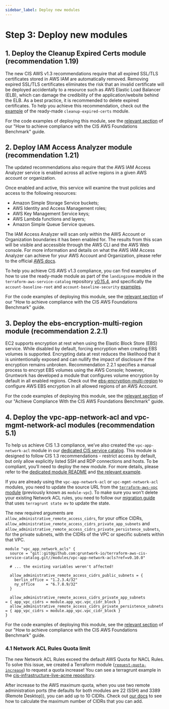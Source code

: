 ```yaml
---
sidebar_label: Deploy new modules
---
```


# Step 3: Deploy new modules

## 1. Deploy the Cleanup Expired Certs module (recommendation 1.19)

The new CIS AWS v1.3 recommendations require that all expired SSL/TLS certificates stored in AWS IAM are automatically removed. Removing expired SSL/TLS certificates eliminates the risk that an invalid certificate will be deployed
accidentally to a resource such as AWS Elastic Load Balancer (ELB), which can damage the credibility of the application/website behind the ELB. As a best practice, it is recommended to delete expired certificates. To help you
achieve this recommendation, check out the [example](https://github.com/gruntwork-io/terraform-aws-cis-service-catalog/tree/v0.10.0/examples/cleanup-expired-certs/terraform) of the ready-made `cleanup-expired-certs` module.

For the code examples of deploying this module, see the
[relevant section](../../../../build-it-yourself/achieve-compliance/production-grade-design/identity-and-access-management.md#cleanup-expired-ssltls-certificates)
of our "How to achieve compliance with the CIS AWS Foundations Benchmark" guide.

## 2. Deploy IAM Access Analyzer module (recommendation 1.21)

The updated recommendations also require that the AWS IAM Access Analyzer service is enabled across all active regions in a given AWS account or organization.

Once enabled and active, this service will examine the trust policies and access to the following resources:

- Amazon Simple Storage Service buckets;
- AWS Identity and Access Management roles;
- AWS Key Management Service keys;
- AWS Lambda functions and layers;
- Amazon Simple Queue Service queues.

The IAM Access Analyzer will scan only within the AWS Account or Organization boundaries it has been enabled for. The results from this scan will be visible and accessible through the AWS CLI and the AWS Web console. For more information and details on what the AWS IAM Access Analyzer can achieve for your AWS Account and Organization, please refer to the official [AWS docs](https://docs.aws.amazon.com/IAM/latest/UserGuide/what-is-access-analyzer.html).

To help you achieve CIS AWS v1.3 compliance, you can find examples of how to use the ready-made module as part of the `landingzone` module in the `terraform-aws-service-catalog` repository [v0.15.4](https://github.com/gruntwork-io/terraform-aws-service-catalog/releases/tag/v0.15.4), and specifically the `account-baseline-root` and `account-baseline-security` [examples](https://github.com/gruntwork-io/terraform-aws-service-catalog/tree/v0.15.4/examples/for-learning-and-testing/landingzone).

For the code examples of deploying this module, see the
[relevant section](../../../../build-it-yourself/achieve-compliance/production-grade-design/identity-and-access-management.md#iam-access-analyzer)
of our "How to achieve compliance with the CIS AWS Foundations Benchmark" guide.

## 3. Deploy the ebs-encryption-multi-region module (recommendation 2.2.1)

EC2 supports encryption at rest when using the Elastic Block Store (EBS) service. While disabled by default, forcing encryption when creating EBS volumes is supported. Encrypting data at rest reduces the likelihood that it is
unintentionally exposed and can nullify the impact of disclosure if the encryption remains unbroken. Recommendation 2.2.1 specifies a manual process to encrypt EBS volumes using the AWS Console; however, Gruntwork has developed
a module that configures volume encryption by default in all enabled regions. Check out the [ebs-encryption-multi-region](https://github.com/gruntwork-io/terraform-aws-security/tree/master/modules/ebs-encryption-multi-region) to
configure AWS EBS encryption in all allowed regions of an AWS Account.

For the code examples of deploying this module, see the
[relevant section](../../../../build-it-yourself/achieve-compliance/production-grade-design/storage.md#configure-ebs-encryption)
of our "Achieve Compliance With the CIS AWS Foundations Benchmark" guide.

## 4. Deploy the vpc-app-network-acl and vpc-mgmt-network-acl modules (recommendation 5.1)

To help us achieve CIS 1.3 compliance, we’ve also created the `vpc-app-network-acl` module in our [dedicated CIS service catalog](https://github.com/gruntwork-io/terraform-aws-cis-service-catalog/tree/v0.10.0/modules/vpc-app-network-acls). This module is designed to follow CIS 1.3 recommendations - restrict access by default, but only allow explicitly listed SSH and RDP connections and hosts. To be compliant, you’ll need to deploy the new module. For more details, please refer to the [dedicated module README](https://github.com/gruntwork-io/terraform-aws-cis-service-catalog/blob/v0.10.0/modules/vpc-app-network-acls/README.md) and [the relevant example](https://github.com/gruntwork-io/terraform-aws-cis-service-catalog/tree/v0.10.0/examples/vpc-network-acls).

If you are already using the `vpc-app-network-acl` or `vpc-mgmt-network-acl` modules, you need to update the
source URL from the [`terraform-aws-vpc` module](https://github.com/gruntwork-io/terraform-aws-vpc) (previously known
as `module-vpc`). To make sure you won’t delete your existing Network ACL rules, you need to follow our [migration guide](https://github.com/gruntwork-io/cis-infrastructure-modules-acme/blob/master/networking/vpc-app/migration-guides/migrating_to_cis_v13.md) that uses `terragrunt state mv` to update the state.

The new required arguments are `allow_administrative_remote_access_cidrs`, for your office CIDRs, `allow_administrative_remote_access_cidrs_private_app_subnets` and `allow_administrative_remote_access_cidrs_private_persistence_subnets`, for the private subnets, with the CIDRs of the VPC or specific subnets within that VPC.

```hcl
module "vpc_app_network_acls" {
  source = "git::git@github.com:gruntwork-io/terraform-aws-cis-service-catalog.git//modules/vpc-app-network-acls?ref=v0.10.0"

  # ... the existing variables weren't affected!

  allow_administrative_remote_access_cidrs_public_subnets = {
    berlin_office = "1.2.3.4/32"
    ny_office     = "6.7.8.9/32"
  }

  allow_administrative_remote_access_cidrs_private_app_subnets         = { app_vpc_cidrs = module.app_vpc.vpc_cidr_block }
  allow_administrative_remote_access_cidrs_private_persistence_subnets = { app_vpc_cidrs = module.app_vpc.vpc_cidr_block }
}
```

For the code examples of deploying this module, see the
[relevant section](../../../../build-it-yourself/achieve-compliance/production-grade-design/networking.md)
of our "How to achieve compliance with the CIS AWS Foundations Benchmark" guide.

### 4.1 Network ACL Rules Quota limit

The new Network ACL Rules exceed the default AWS Quota for NACL Rules. To solve this issue, we created a Terraform module
([`request-quota-increase`](https://github.com/gruntwork-io/terraform-aws-utilities/tree/master/modules/request-quota-increase))
to request a quota increase! You can see a terragrunt example in the [cis-infrastructure-live-acme repository](https://github.com/gruntwork-io/cis-infrastructure-live-acme/tree/master/prod/_global/request-quota-increase).

After increase to the AWS maximum quota, when you use two remote administration ports (the defaults for both modules
are 22 (SSH) and 3389 (Remote Desktop)), you can add up to 10 CIDRs. Check out
[our
docs](https://github.com/gruntwork-io/terraform-aws-cis-service-catalog/tree/v0.10.0/modules/vpc-app-network-acls#calculating-nacl-rules-limits) to see how to calculate the maximum number of CIDRs that you can add.


<!-- ##DOCS-SOURCER-START
{
  "sourcePlugin": "local-copier",
  "hash": "6270eb0777685afb4bf98586be2e994f"
}
##DOCS-SOURCER-END -->
